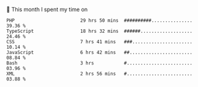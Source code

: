📅 This month I spent my time on

<!--START_SECTION:waka-->

```text
PHP                        29 hrs 50 mins  ##########...............   39.36 %
TypeScript                 18 hrs 32 mins  ######...................   24.46 %
CSS                        7 hrs 41 mins   ###......................   10.14 %
JavaScript                 6 hrs 42 mins   ##.......................   08.84 %
Bash                       3 hrs           #........................   03.96 %
XML                        2 hrs 56 mins   #........................   03.88 %
```

<!--END_SECTION:waka-->
